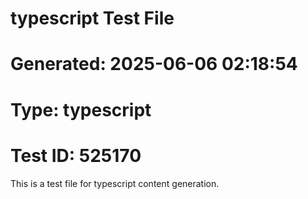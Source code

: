 ﻿# typescript Test File
# Generated: 2025-06-06 02:18:54
# Type: typescript
# Test ID: 525170

This is a test file for typescript content generation.
